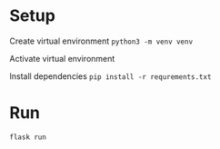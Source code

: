 # Setup

Create virtual environment
`python3 -m venv venv`

Activate virtual environment

Install dependencies
`pip install -r requrements.txt`

# Run

`flask run`